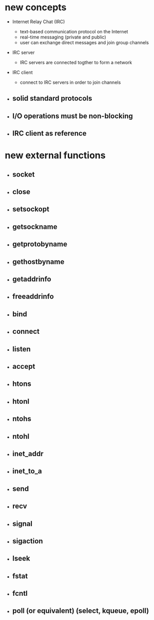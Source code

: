 # new concepts

- Internet Relay Chat (IRC)
	-  text-based communication protocol on the Internet
	- real-time messaging (private and public)
	- user can exchange direct messages and join group channels
- IRC server
	- IRC servers are connected togther to form a network
- IRC client
	- connect to IRC servers in order to join channels
- solid standard protocols
	-


- I/O operations must be non-blocking
	-
- IRC client as reference
	-

# new external functions

- socket
	-
- close
	-
- setsockopt
	-
- getsockname
	-
- getprotobyname
	-
- gethostbyname
	-
- getaddrinfo
	-
- freeaddrinfo
	-
- bind
	-
- connect
	-
- listen
	-
- accept
	-
- htons
	-
- htonl
	-
- ntohs
	-
- ntohl
	-
- inet_addr
	-
- inet_to_a
	-
- send
	-
- recv
	-
- signal
	-
- sigaction
	-
- lseek
	-
- fstat
	-
- fcntl
	-
- poll (or equivalent) (select, kqueue, epoll)
	-